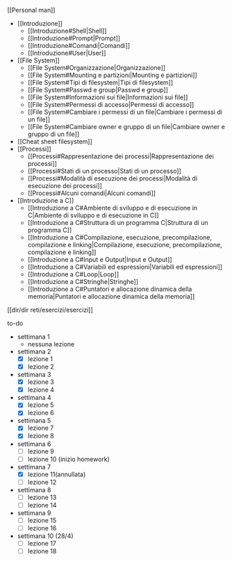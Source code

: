 [[Personal man]]
- [[Introduzione]]
	- [[Introduzione#Shell|Shell]]
	- [[Introduzione#Prompt|Prompt]]
	- [[Introduzione#Comandi|Comandi]]
	- [[Introduzione#User|User]]
- [[File System]]
	- [[File System#Organizzazione|Organizzazione]]
	- [[File System#Mounting e partizioni|Mounting e partizioni]]
	- [[File System#Tipi di filesystem|Tipi di filesystem]]
	- [[File System#Passwd e group|Passwd e group]]
	- [[File System#Informazioni sui file|Informazioni sui file]]
	- [[File System#Permessi di accesso|Permessi di accesso]]
	- [[File System#Cambiare i permessi di un file|Cambiare i permessi di un file]]
	- [[File System#Cambiare owner e gruppo di un file|Cambiare owner e gruppo di un file]]
- [[Cheat sheet filesystem]]
- [[Processi]]
	- [[Processi#Rappresentazione dei processi|Rappresentazione dei processi]]
	- [[Processi#Stati di un processo|Stati di un processo]]
	- [[Processi#Modalità di esecuzione dei processi|Modalità di esecuzione dei processi]]
	- [[Processi#Alcuni comandi|Alcuni comandi]]
- [[Introduzione a C]]
	- [[Introduzione a C#Ambiente di sviluppo e di esecuzione in C|Ambiente di sviluppo e di esecuzione in C]]
	- [[Introduzione a C#Struttura di un programma C|Struttura di un programma C]]
	- [[Introduzione a C#Compilazione, esecuzione, precompilazione, compilazione e linking|Compilazione, esecuzione, precompilazione, compilazione e linking]]
	- [[Introduzione a C#Input e Output|Input e Output]]
	- [[Introduzione a C#Variabili ed espressioni|Variabili ed espressioni]]
	- [[Introduzione a C#Loop|Loop]]
	- [[Introduzione a C#Stringhe|Stringhe]]
	- [[Introduzione a C#Puntatori e allocazione dinamica della memoria|Puntatori e allocazione dinamica della memoria]]

[[dir/dir reti/esercizi/esercizi]]

to-do
- settimana 1
	- nessuna lezione
- settimana 2
	- [x] lezione 1
	- [x] lezione 2
- settimana 3
	- [x] lezione 3
	- [x] lezione 4
- settimana 4
	- [x] lezione 5
	- [x] lezione 6
- settimana 5
	- [x] lezione 7
	- [x] lezione 8
- settimana 6
	- [ ] lezione 9
	- [ ] lezione 10 (inizio homework)
- settimana 7
	- [x] lezione 11(annullata)
	- [ ] lezione 12
- settimana 8
	- [ ] lezione 13
	- [ ] lezione 14
- settimana 9
	- [ ] lezione 15
	- [ ] lezione 16
- settimana 10 (28/4)
	- [ ] lezione 17
	- [ ] lezione 18